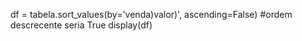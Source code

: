 df = tabela.sort_values(by='venda)valor)', ascending=False) #ordem descrecente seria True
display(df)



